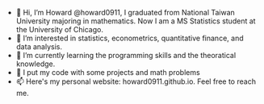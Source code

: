- 👋 Hi, I’m Howard @howard0911, I graduated from National Taiwan University majoring in mathematics. Now I am a MS Statistics student at the University of Chicago. 
- 👀 I’m interested in statistics, econometrics, quantitative finance, and data analysis.
- 🌱 I’m currently learning the programming skills and the theoratical knowledge. 
- 💞️ I put my code with some projects and math problems
- 📫 Here's my personal website: howard0911.github.io. Feel free to reach me.

<!---
howard0911/howard0911 is a ✨ special ✨ repository because its `README.md` (this file) appears on your GitHub profile.
You can click the Preview link to take a look at your changes.
--->
